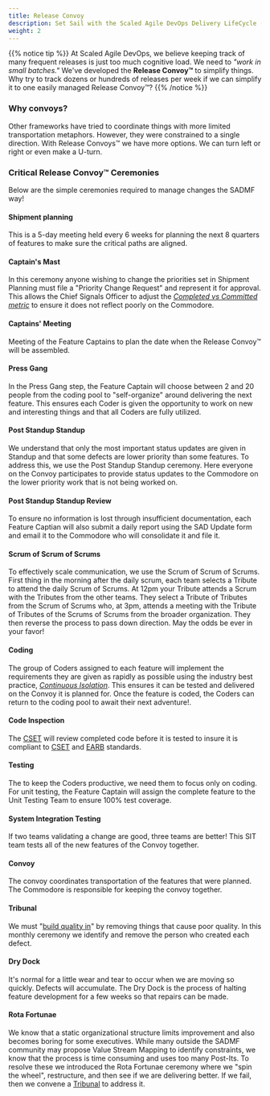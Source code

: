```yaml
---
title: Release Convoy
description: Set Sail with the Scaled Agile DevOps Delivery LifeCycle (SAD DLC)
weight: 2
---
```


{{% notice tip %}}
At Scaled Agile DevOps, we believe keeping track of many frequent releases is just too much cognitive load. We need to *"work in small batches."* We've developed the **Release Convoy&trade;** to simplify things. Why try to track dozens or hundreds of releases per week if we can simplify it to one easily managed Release Convoy&trade;?
{{% /notice %}}

### Why convoys?

Other frameworks have tried to coordinate things with more limited transportation metaphors. However, they were constrained to a single direction. With Release Convoys&trade; we have more options. We can turn left or right or even make a U-turn.

### Critical Release Convoy&trade; Ceremonies

Below are the simple ceremonies required to manage changes the SADMF way!

#### Shipment planning

This is a 5-day meeting held every 6 weeks for planning the next 8 quarters of features to make sure the critical paths are aligned.

#### Captain's Mast

In this ceremony anyone wishing to change the priorities set in Shipment Planning must file a "Priority Change Request" and represent it for approval. This allows the Chief Signals Officer to adjust the *[Completed vs Committed metric](../metrics/#features-completed-vs-committed)* to ensure it does not reflect poorly on the Commodore.

#### Captains' Meeting

Meeting of the Feature Captains to plan the date when the Release Convoy&trade; will be assembled.

#### Press Gang

In the Press Gang step, the Feature Captain will choose between 2 and 20 people from the coding pool to "self-organize" around delivering the next feature. This ensures each Coder is given the opportunity to work on new and interesting things and that all Coders are fully utilized.

#### Post Standup Standup

We understand that only the most important status updates are given in Standup and that some defects are lower priority than some features. To address this, we use the Post Standup Standup ceremony. Here everyone on the Convoy participates to provide status updates to the Commodore on the lower priority work that is not being worked on.  

#### Post Standup Standup Review

To ensure no information is lost through insufficient documentation, each Feature Captian will also submit a daily report using the SAD Update form and email it to the Commodore who will consolidate it and file it.

#### Scrum of Scrum of Scrums

To effectively scale communication, we use the Scrum of Scrum of Scrums. First thing in the morning after the daily scrum, each team selects a Tribute to attend the daily Scrum of Scrums. At 12pm your Tribute attends a Scrum with the Tributes from the other teams. They select a Tribute of Tributes from the Scrum of Scrums who, at 3pm, attends a meeting with the Tribute of Tributes of the Scrums of Scrums from the broader organization. They then reverse the process to pass down direction. May the odds be ever in your favor!

#### Coding

The group of Coders assigned to each feature will implement the requirements they are given as rapidly as possible using the industry best practice, *[Continuous Isolation](https://continuousisolation.com)*. This ensures it can be tested and delivered on the Convoy it is planned for. Once the feature is coded, the Coders can return to the coding pool to await their next adventure!.

#### Code Inspection

The [CSET](../organization/#code-standards-enforcement-team) will review completed code before it is tested to insure it is compliant to [CSET](../organization/#code-standards-enforcement-team) and [EARB](../organization/#enterprise-architecture-review-board) standards.

#### Testing

The to keep the Coders productive, we need them to focus only on coding. For unit testing, the Feature Captain will assign the complete feature to the Unit Testing Team to ensure 100% test coverage.

#### System Integration Testing

If two teams validating a change are good, three teams are better! This SIT team tests all of the new features of the Convoy together.

#### Convoy

The convoy coordinates transportation of the features that were planned. The Commodore is responsible for keeping the convoy together.

#### Tribunal

We must "[build quality in](../principles/#build-quality-in)" by removing things that cause poor quality. In this monthly ceremony we identify and remove the person who created each defect.

#### Dry Dock

It's normal for a little wear and tear to occur when we are moving so quickly. Defects will accumulate. The Dry Dock is the process of halting feature development for a few weeks so that repairs can be made.

#### Rota Fortunae

We know that a static organizational structure limits improvement and also becomes boring for some executives. While many outside the SADMF community may propose Value Stream Mapping to identify constraints, we know that the process is time consuming and uses too many Post-Its. To resolve these we introduced the Rota Fortunae ceremony where we "spin the wheel", restructure, and then see if we are delivering better. If we fail, then we convene a [Tribunal](#tribunal) to address it.
